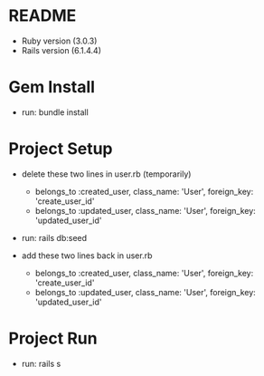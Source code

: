 # README
* Ruby version (3.0.3)
* Rails version (6.1.4.4)

# Gem Install
* run: bundle install

# Project Setup
* delete these two lines in user.rb (temporarily)
    * belongs_to :created_user, class_name: 'User', foreign_key: 'create_user_id'
    * belongs_to :updated_user, class_name: 'User', foreign_key: 'updated_user_id'
    
* run: rails db:seed

* add these two lines back in user.rb
    * belongs_to :created_user, class_name: 'User', foreign_key: 'create_user_id'
    * belongs_to :updated_user, class_name: 'User', foreign_key: 'updated_user_id'

# Project Run
* run: rails s
